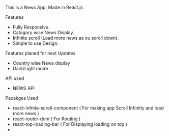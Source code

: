 This is a News App.
Made in React.js

Features

- Fully Responsive.
- Catagory wise News Display.
- Infinite scroll (Load more news as ou scroll down).
- Simple to use Design.

Features planed for next Updates

- Country wise News display
- Dark/Light mode

API used

- NEWS API

Pacakges Used

- react-infnite-scroll-component ( For making app Scroll Infinitly and load more news )
- react-router-dom ( For Routing )
- react-top-loading-bar ( For Displaying loading on top )
-
